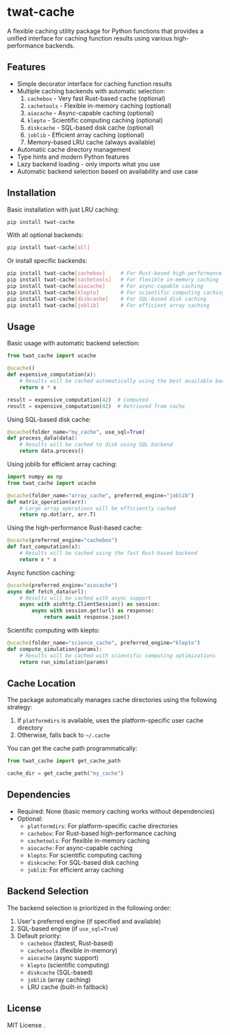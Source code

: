 # twat-cache

A flexible caching utility package for Python functions that provides a unified interface for caching function results using various high-performance backends.

## Features

- Simple decorator interface for caching function results
- Multiple caching backends with automatic selection:
  1. `cachebox` - Very fast Rust-based cache (optional)
  2. `cachetools` - Flexible in-memory caching (optional)
  3. `aiocache` - Async-capable caching (optional)
  4. `klepto` - Scientific computing caching (optional)
  5. `diskcache` - SQL-based disk cache (optional)
  6. `joblib` - Efficient array caching (optional)
  7. Memory-based LRU cache (always available)
- Automatic cache directory management
- Type hints and modern Python features
- Lazy backend loading - only imports what you use
- Automatic backend selection based on availability and use case

## Installation

Basic installation with just LRU caching:
```bash
pip install twat-cache
```

With all optional backends:
```bash
pip install twat-cache[all]
```

Or install specific backends:
```bash
pip install twat-cache[cachebox]     # For Rust-based high-performance cache
pip install twat-cache[cachetools]   # For flexible in-memory caching
pip install twat-cache[aiocache]     # For async-capable caching
pip install twat-cache[klepto]       # For scientific computing caching
pip install twat-cache[diskcache]    # For SQL-based disk caching
pip install twat-cache[joblib]       # For efficient array caching
```

## Usage

Basic usage with automatic backend selection:

```python
from twat_cache import ucache

@ucache()
def expensive_computation(x):
    # Results will be cached automatically using the best available backend
    return x * x

result = expensive_computation(42)  # Computed
result = expensive_computation(42)  # Retrieved from cache
```

Using SQL-based disk cache:

```python
@ucache(folder_name="my_cache", use_sql=True)
def process_data(data):
    # Results will be cached to disk using SQL backend
    return data.process()
```

Using joblib for efficient array caching:

```python
import numpy as np
from twat_cache import ucache

@ucache(folder_name="array_cache", preferred_engine="joblib")
def matrix_operation(arr):
    # Large array operations will be efficiently cached
    return np.dot(arr, arr.T)
```

Using the high-performance Rust-based cache:

```python
@ucache(preferred_engine="cachebox")
def fast_computation(x):
    # Results will be cached using the fast Rust-based backend
    return x * x
```

Async function caching:

```python
@ucache(preferred_engine="aiocache")
async def fetch_data(url):
    # Results will be cached with async support
    async with aiohttp.ClientSession() as session:
        async with session.get(url) as response:
            return await response.json()
```

Scientific computing with klepto:

```python
@ucache(folder_name="science_cache", preferred_engine="klepto")
def compute_simulation(params):
    # Results will be cached with scientific computing optimizations
    return run_simulation(params)
```

## Cache Location

The package automatically manages cache directories using the following strategy:

1. If `platformdirs` is available, uses the platform-specific user cache directory
2. Otherwise, falls back to `~/.cache`

You can get the cache path programmatically:

```python
from twat_cache import get_cache_path

cache_dir = get_cache_path("my_cache")
```

## Dependencies

- Required: None (basic memory caching works without dependencies)
- Optional:
  - `platformdirs`: For platform-specific cache directories
  - `cachebox`: For Rust-based high-performance caching
  - `cachetools`: For flexible in-memory caching
  - `aiocache`: For async-capable caching
  - `klepto`: For scientific computing caching
  - `diskcache`: For SQL-based disk caching
  - `joblib`: For efficient array caching

## Backend Selection

The backend selection is prioritized in the following order:
1. User's preferred engine (if specified and available)
2. SQL-based engine (if `use_sql=True`)
3. Default priority:
   - `cachebox` (fastest, Rust-based)
   - `cachetools` (flexible in-memory)
   - `aiocache` (async support)
   - `klepto` (scientific computing)
   - `diskcache` (SQL-based)
   - `joblib` (array caching)
   - LRU cache (built-in fallback)

## License

MIT License
.
